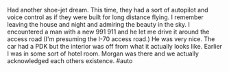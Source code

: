 Had another shoe-jet dream. This time, they had a sort of autopilot and voice control as if they were built for long distance flying. I remember leaving the house and night and admiring the beauty in the sky. I encountered a man with a new 991 911 and he let me drive it around the access road (I'm presuming the I-70 access road.) He was very nice. The car had a PDK but the interior was off from what it actually looks like. Earlier I was in some sort of hotel room. Morgan was there and we actually acknowledged each others existence.
#auto